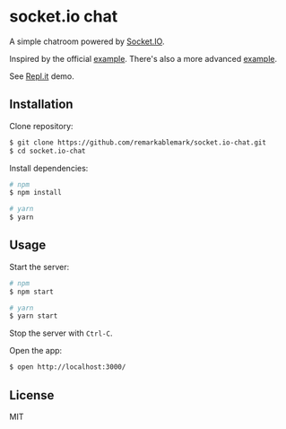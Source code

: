# socket.io chat

A simple chatroom powered by [Socket.IO](https://socket.io/).

Inspired by the official [example](https://socket.io/get-started/chat/). There's also a more advanced [example](https://github.com/socketio/socket.io/tree/master/examples/chat).

See [Repl.it](https://repl.it/@remarkablemark/socketio-chat) demo.

## Installation

Clone repository:

```sh
$ git clone https://github.com/remarkablemark/socket.io-chat.git
$ cd socket.io-chat
```

Install dependencies:

```sh
# npm
$ npm install

# yarn
$ yarn
```

## Usage

Start the server:

```sh
# npm
$ npm start

# yarn
$ yarn start
```

Stop the server with `Ctrl-C`.

Open the app:

```sh
$ open http://localhost:3000/
```

## License

MIT
